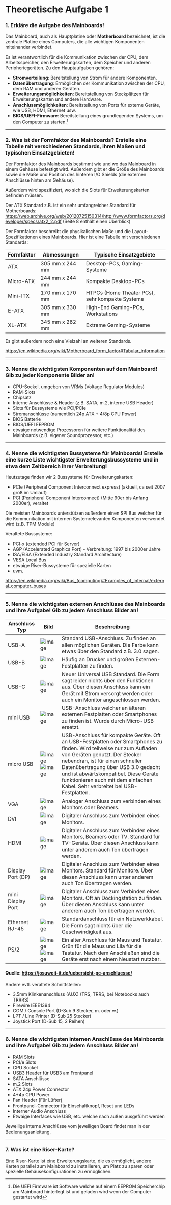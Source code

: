 # Theoretische Aufgabe 1

### 1. Erkläre die Aufgabe des Mainboards!

Das Mainboard, auch als Hauptplatine oder **Motherboard** bezeichnet, ist die zentrale Platine eines Computers, die alle wichtigen Komponenten miteinander verbindet. 

Es ist verantwortlich für die Kommunikation zwischen der CPU, dem Arbeitsspeicher, den Erweiterungskarten, dem Speicher und anderen Peripheriegeräten. Zu den Hauptaufgaben gehören:

- **Stromverteilung**: Bereitstellung von Strom für andere Komponenten.
- **Datenübertragung**: Ermöglichen der Kommunikation zwischen der CPU, dem RAM und anderen Geräten.
- **Erweiterungsmöglichkeiten**: Bereitstellung von Steckplätzen für Erweiterungskarten und andere Hardware.
- **Anschlussmöglichkeiten**: Bereitstellung von Ports für externe Geräte, wie USB, HDMI, Ethernet usw.
- **BIOS/UEFI-Firmware**: Bereitstellung eines grundlegenden Systems, um den Computer zu starten.[^uefi]


[^uefi]: Die UEFI Firmware ist Software welche auf einem EEPROM Speicherchip am Mainboard hinterlegt ist und geladen wird wenn der Computer gestartet wird

---------------------------
### 2. Was ist der Formfaktor des Mainboards? Erstelle eine Tabelle mit verschiedenen Standards, ihren Maßen und typischen Einsatzgebieten!

Der Formfaktor des Mainboards bestimmt wie und wo das Mainboard in einem Gehäuse befestigt wird. Außerdem gibt er die Größe des Mainboards sowie die Maße und Position des hinteren I/O Shields (die externen Anschlüsse hinten am Gehäuse).

Außerdem wird spezifiziert, wo sich die Slots für Erweiterungskarten befinden müssen.

Der ATX Standard z.B. ist ein sehr umfangreicher Standard für Motherboards: https://web.archive.org/web/20120725150314/http://www.formfactors.org/developer/specs/atx2_2.pdf (Seite 8 enthält einen Überblick)

Der Formfaktor beschreibt die physikalischen Maße und die Layout-Spezifikationen eines Mainboards. Hier ist eine Tabelle mit verschiedenen Standards:

| Formfaktor     | Abmessungen                     | Typische Einsatzgebiete            |
|----------------|---------------------------------|------------------------------------|
| ATX            | 305 mm x 244 mm                 | Desktop-PCs, Gaming-Systeme        |
| Micro-ATX      | 244 mm x 244 mm                 | Kompakte Desktop-PCs               |
| Mini-ITX       | 170 mm x 170 mm                 | HTPCs (Home Theater PCs), sehr kompakte Systeme |
| E-ATX          | 305 mm x 330 mm                 | High-End Gaming-PCs, Workstations  |
| XL-ATX         | 345 mm x 262 mm                 | Extreme Gaming-Systeme             |

Es gibt außerdem noch eine Vielzahl an weiteren Standards.

https://en.wikipedia.org/wiki/Motherboard_form_factor#Tabular_information
  
-------------------------
### 3. Nenne die wichtigsten Komponenten auf dem Mainboard! Gib zu jeder Komponente Bilder an!

- CPU-Sockel, umgeben von VRMs (Voltage Regulator Modules)
- RAM-Slots
- Chipsatz
- Interne Anschlüsse & Header (z.B. SATA, m.2, interne USB Header)
- Slots für Bussysteme wie PCI/PCIe
- Stromanschlüsse (namentlich 24p ATX + 4/8p CPU Power)
- BIOS Batterie
- BIOS/UEFI EEPROM
- etwaige notwendige Prozessoren für weitere Funktionalität des Mainboards (z.B. eigener Soundprozessor, etc.)
  
--------------------
### 4. Nenne die wichtigsten Bussysteme für Mainboards! Erstelle eine kurze Liste wichtigster Erweiterungsbussysteme und in etwa dem Zeitbereich ihrer Verbreitung!
Heutzutage finden wir 2 Bussysteme für Erweiterungskarten:
* PCIe (Peripheral Component Interconnect express) (aktuell, ca seit 2007 groß im Umlauf)
* PCI (Peripheral Component Interconnect) (Mitte 90er bis Anfang 2000er), veraltet

Die meisten Mainboards unterstützen außerdem einen SPI Bus welcher für die Kommunikation mit internen Systemrelevanten Komponenten verwendet wird (z.B. TPM Module)

Veraltete Bussysteme:
* PCI-x (extended PCI für Server)
* AGP (Accelerated Graphics Port) - Verbreitung: 1997 bis 2000er Jahre
* ISA/EISA (Extended Industry Standard Architecture)
* VESA Local Bus
* etwaige Riser-Bussysteme für spezielle Karten
* uvm.

https://en.wikipedia.org/wiki/Bus_(computing)#Examples_of_internal/external_computer_buses

---------------------
### 5. Nenne die wichtigsten externen Anschlüsse des Mainboards und ihre Aufgabe! Gib zu jedem Anschluss Bilder an!
| Anschluss Typ       | Bild                                   | Beschreibung |
| ------------------- | -------------------------------------- | ------------ |
| USB-A               | ![image](https://github.com/user-attachments/assets/9cd06443-84d9-4ef2-971a-220d1ce549e3) | Standard USB-Anschluss. Zu finden an allen möglichen Geräten. Die Farbe kann etwas über den Standard z.B. 3.0 sagen. |
| USB-B               | ![image](https://github.com/user-attachments/assets/026e0a1c-ad00-4685-b9f8-d8c69c58b44d) | Häufig an Drucker und großen Externen-Festplatten zu finden. |
| USB-C               | ![image](https://github.com/user-attachments/assets/7d1193ab-eedd-4f09-829c-813fd110a712) | Neuer Universal USB Standard. Die Form sagt leider nichts über den Funktionen aus. Über diesen Anschluss kann ein Gerät mit Strom versorgt werden oder auch ein Monitor angeschlossen werden. |
| mini USB            | ![image](https://github.com/user-attachments/assets/c6a73c2e-79f5-46fd-90a4-0270e5a560b3) | USB-Anschluss welcher an älteren externen Festplatten oder Smartphones zu finden ist. Wurde durch Micro-USB ersetzt. |
| micro USB           | ![image](https://github.com/user-attachments/assets/a888b0b3-b66c-441e-9762-1b66d5188b1e) ![image](https://github.com/user-attachments/assets/9fae33bc-0857-4071-9e31-0984065ad104) | USB-Anschluss für kompakte Geräte. Oft an USB-Festplatten oder Smartphones zu finden. Wird teilweise nur zum Aufladen von Geräten genutzt. Der Stecker nebendran, ist für einen schneller Datenübertragung über USB 3.0 gedacht und ist abwärtskompatibel. Diese Geräte funktionieren auch mit dem einfachen Kabel. Sehr verbreitet bei USB-Festplatten. |
| VGA                 | ![image](https://github.com/user-attachments/assets/b4263d19-8185-406e-bb97-7775bdf0e0ab) | Analoger Anschluss zum verbinden eines Monitors oder Beamers. |
| DVI                 | ![image](https://github.com/user-attachments/assets/be5c592f-081c-4b76-9932-35e3e1acb4b4) | Digitaler Anschluss zum Verbinden eines Monitors. |
| HDMI                | ![image](https://github.com/user-attachments/assets/bd871283-a6fc-47ca-a851-c2d7439b9ab2) | Digitaler Anschluss zum Verbinden eines Monitors, Beamers oder TV. Standard für TV-Geräte. Über diesen Anschluss kann unter anderem auch Ton übertragen werden. |
| Display Port (DP)   | ![image](https://github.com/user-attachments/assets/40169d82-1332-45b5-b3cb-3a8d74119480) | Digitaler Anschluss zum Verbinden eines Monitors. Standard für Monitore. Über diesen Anschluss kann unter anderem auch Ton übertragen werden. |
| mini Display Port   | ![image](https://github.com/user-attachments/assets/0f9eb683-fd09-4bb5-a8ce-742a9f656a18) | Digitaler Anschluss zum Verbinden eines Monitors. Oft an Dockingstation zu finden. Über diesen Anschluss kann unter anderem auch Ton übertragen werden. |
| Ethernet RJ-45      | ![image](https://github.com/user-attachments/assets/8a7df004-7349-4699-9cf8-fae8c3aa9bfd) | Standardanschluss für ein Netzwerkkabel. Die Form sagt nichts über die Geschwindigkeit aus. |
| PS/2                | ![image](https://github.com/user-attachments/assets/0cc0890d-f23f-4c3b-88f8-b865fbd710f8) ![image](https://github.com/user-attachments/assets/8b3ac78d-4368-4d9d-b4ca-ffab98d9e7b4) | Ein alter Anschluss für Maus und Tastatur. Grün für die Maus und Lila für die Tastatur. Nach dem Anschließen sind die Geräte erst nach einem Neustart nutzbar. |

#### Quelle: https://josuweit-it.de/uebersicht-pc-anschluesse/

Andere evtl. veraltete Schnittstellen:
* 3.5mm Klinkenanschluss (AUX) (TRS, TRRS, bei Notebooks auch TRRRS)
* Firewire IEEE1394
* COM / Console Port (D-Sub 9 Stecker, m. oder w.)
* LPT / Line Printer (D-Sub 25 Stecker)
* Joystick Port (D-Sub 15, 2 Reihen)

-----------------------
### 6. Nenne die wichtigsten internen Anschlüsse des Mainboards und ihre Aufgabe! Gib zu jedem Anschluss Bilder an!
* RAM Slots
* PCI/e Slots
* CPU Sockel
* USB3 Header für USB3 am Frontpanel
* SATA Anschlüsse
* m.2 Slots
* ATX 24p Power Connector
* 4+4p CPU Power
* Fan Header (Für Lüfter)
* Frontpanel-Connector für Einschaltknopf, Reset und LEDs
* Interner Audio Anschluss
* Etwaige Interfaces wie USB, etc. welche nach außen ausgeführt werden

Jeweilige interne Anschlüsse vom jeweiligen Board findet man in der Bedienungsanleitung.

-----------------------
### 7. Was ist eine Riser-Karte?

Eine Riser-Karte ist eine Erweiterungskarte, die es ermöglicht, andere Karten parallel zum Mainboard zu installieren, um Platz zu sparen oder spezielle Gehäusekonfigurationen zu ermöglichen.
